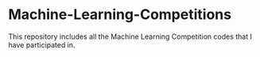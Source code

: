 # Machine-Learning-Competitions
This repository includes all the Machine Learning Competition codes that I have participated in.
